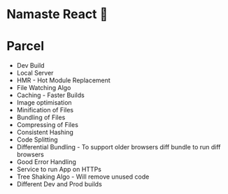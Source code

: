 # Namaste React 🚀

# Parcel

- Dev Build
- Local Server
- HMR - Hot Module Replacement
- File Watching Algo
- Caching - Faster Builds
- Image optimisation
- Minification of Files
- Bundling of Files
- Compressing of Files
- Consistent Hashing
- Code Splitting
- Differential Bundling - To support older browsers diff bundle to run diff browsers
- Good Error Handling
- Service to run App on HTTPs
- Tree Shaking Algo - Will remove unused code
- Different Dev and Prod builds
